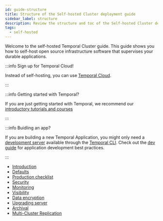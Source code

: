 ```yaml
---
id: guide-structure
title: Structure of the Self-hosted Cluster deployment guide
sidebar_label: structure
description: Review the structure and toc of the Self-hosted Cluster deployment guide
tags:
  - self-hosted
---
```


Welcome to the self-hosted Temporal Cluster guide.
This guide shows you how to self-host open source infrastructure software that supervises your durable applications.

:::info Sign up for Temporal Cloud!

Instead of self-hosting, you can use [Temporal Cloud](/cloud).

:::

:::info Getting started with Temporal?

If you are just getting started with Temporal, we recommend our [introductory tutorials and courses](https://learn.temporal.io)

:::

:::info Buidling an app?

If you are building a new Temporal Application, you might only need a [development server](/cli/start-dev-server) available through the [Temporal CLI](/concepts/what-is-the-temporal-cli).
Check out the [dev guide](/dev-guide) for application development best practices.

:::

- [Introduction](/self-hosted/setup)
- [Defaults](/self-hosted/platform-defaults)
- [Production checklist](/self-hosted/prod-checklist)
- [Security](/self-hosted/security-intro)
- [Monitoring](/self-hosted/prometheus-grafana-setup)
- [Visibility](/self-hosted/how-to-set-up-visibility-in-a-temporal-cluster)
- [Data encryption](/self-hosted/data-encryption)
- [Upgrading server](/self-hosted/how-to-upgrade-the-temporal-server-version)
- [Archival](/self-hosted/what-is-archival)
- [Multi-Cluster Replication](/self-hosted/what-is-multi-cluster-replication)
